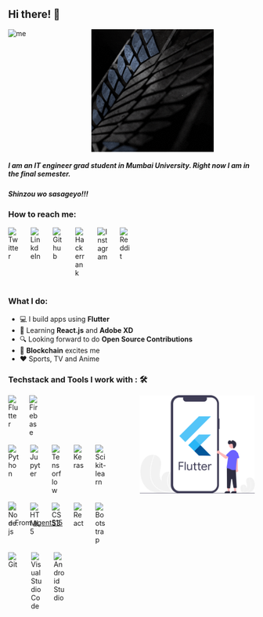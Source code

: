 <h2> Hi there! 👋</h2>

<div style="width:420px; display:flex; flex-direction: row; justify-content:space-between">

<img src="./assets/my.gif" alt="me" height="250"/>

<img src="./assets/scouts.gif" alt="scouts" height="250"/>

</div>

##### I am an IT engineer grad student in Mumbai University. Right now I am in the final semester.

##### Shinzou wo sasageyo!!!

### How to reach me:

<div style="width: 250px; display:flex; flex-direction: row; justify-content: space-between">
<a href="https://twitter.com/imRo51">
  <img align="left" alt="Twitter" width="22px" src="https://cdn.jsdelivr.net/npm/simple-icons@v3/icons/twitter.svg" />
</a>
<a href="https://www.linkedin.com/in/rohit-kokate-7676ba184/">
  <img align="left" alt="LinkdeIn" width="22px" src="https://cdn.jsdelivr.net/npm/simple-icons@v3/icons/linkedin.svg" />
</a>
<a href="https://github.com/agent515">
  <img align="left" alt="Github" width="22px" src="https://cdn.jsdelivr.net/npm/simple-icons@v3/icons/github.svg" />
</a>

<a href="https://www.hackerrank.com/agent515">
  <img align="left" alt="Hackerrank" width="22px" src="https://cdn.jsdelivr.net/npm/simple-icons@v3/icons/hackerrank.svg" />
</a>
<a href="https://www.instagram.com/acker_man_9/">
  <img align="left" alt="Instagram" width="22px" src="https://cdn.jsdelivr.net/npm/simple-icons@v3/icons/instagram.svg" />
</a>

<a href="https://www.reddit.com/user/agent515/">
  <img align="left" alt="Reddit" width="22px" src="https://cdn.jsdelivr.net/npm/simple-icons@v3/icons/reddit.svg" />
</a>
</div>
<br />

### What I do:

- 💻 I build apps using <strong>Flutter</strong>
- 🌱 Learning <strong>React.js</strong> and <strong>Adobe XD</strong>
- 🔍 Looking forward to do <strong>Open Source Contributions</strong>
- 🤩 <strong>Blockchain</strong> excites me
- ❤️ Sports, TV and Anime

### Techstack and Tools I work with : 🛠

<div style="min-width: 400px; max-width: 600px; height: 200; display:flex; flex-direction: row; justify-content: space-between">

<div style="width: 200px; height: 200px; align-items:left">

<div style="width: 65px; display:flex; flex-direction: row; justify-content: space-between">

<img align="left" alt="Flutter" width="22px" src="https://cdn.jsdelivr.net/npm/simple-icons@v3/icons/flutter.svg" />

<img align="left" alt="Firebase" width="22px" src="https://cdn.jsdelivr.net/npm/simple-icons@v3/icons/firebase.svg" />

</div></br>

<div style="width: 200px; display:flex; flex-direction: row; justify-content: space-between">

<img align="left" alt="Python" width="22px" src="https://cdn.jsdelivr.net/npm/simple-icons@v3/icons/python.svg" />

<img align="left" alt="Jupyter" width="22px" src="https://cdn.jsdelivr.net/npm/simple-icons@v3/icons/jupyter.svg" />

<img align="left" alt="Tensorflow" width="22px" src="https://cdn.jsdelivr.net/npm/simple-icons@v3/icons/tensorflow.svg" />

<img align="left" alt="Keras" width="22px" src="https://cdn.jsdelivr.net/npm/simple-icons@v3/icons/keras.svg" />

<img align="left" alt="Scikit-learn" width="22px" src="https://cdn.jsdelivr.net/npm/simple-icons@v3/icons/scikit-learn.svg" />

</div></br>

<div style="width: 200px; display:flex; flex-direction: row; justify-content: space-between">

<img align="left" alt="Node.js" width="22px" src="https://cdn.jsdelivr.net/npm/simple-icons@v3/icons/node-dot-js.svg" />

<img align="left" alt="HTML5" width="22px" src="https://cdn.jsdelivr.net/npm/simple-icons@v3/icons/html5.svg" />

<img align="left" alt="CSS3" width="22px" src="https://cdn.jsdelivr.net/npm/simple-icons@v3/icons/css3.svg" />

<img align="left" alt="React" width="22px" src="https://cdn.jsdelivr.net/npm/simple-icons@v3/icons/react.svg" />

<img align="left" alt="Bootstrap" width="22px" src="https://cdn.jsdelivr.net/npm/simple-icons@v3/icons/bootstrap.svg" />

</div></br>

<div style="width: 115px; display:flex; flex-direction: row; justify-content: space-between">

<img align="left" alt="Git" width="22px" src="https://cdn.jsdelivr.net/npm/simple-icons@v3/icons/git.svg" />

<img align="left" alt="Visual Studio Code" width="22px" src="https://cdn.jsdelivr.net/npm/simple-icons@v3/icons/visualstudiocode.svg" />

<img align="left" alt="Android Studio" width="22px" src="https://cdn.jsdelivr.net/npm/simple-icons@v3/icons/androidstudio.svg" />

</div></br>

</div>

<img src="./assets/flutter-dev.svg" allt="Flutter-dev" height="200"/>

</div></br>

<img src="https://github-readme-stats.vercel.app/api?username=agent515&show_icons=true&theme=radical">

⭐️ From [agent515](https://github.com/agent515)
